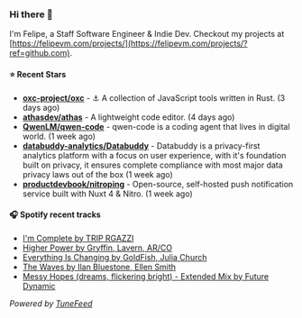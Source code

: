 ### Hi there 👋

I'm Felipe, a Staff Software Engineer & Indie Dev. Checkout my projects at [https://felipevm.com/projects/](https://felipevm.com/projects/?ref=github.com).

#### ⭐ Recent Stars
- **[oxc-project/oxc](https://github.com/oxc-project/oxc)** - ⚓ A collection of JavaScript tools written in Rust. (3 days ago)
- **[athasdev/athas](https://github.com/athasdev/athas)** - A lightweight code editor. (4 days ago)
- **[QwenLM/qwen-code](https://github.com/QwenLM/qwen-code)** - qwen-code is a coding agent that lives in digital world. (1 week ago)
- **[databuddy-analytics/Databuddy](https://github.com/databuddy-analytics/Databuddy)** - Databuddy is a privacy-first analytics platform with a focus on user experience, with it&#39;s foundation built on privacy, it ensures complete compliance with most major data privacy laws out of the box (1 week ago)
- **[productdevbook/nitroping](https://github.com/productdevbook/nitroping)** - Open-source, self-hosted push notification service built with Nuxt 4 &amp; Nitro. (1 week ago)

#### 🎧 Spotify recent tracks
- [I&#39;m Complete by TRIP RGAZZI](https://open.spotify.com/track/3bx4uyLhk7S3oEZd3Ad8qf)
- [Higher Power by Gryffin, Lavern, AR/CO](https://open.spotify.com/track/7paRyIC5aRpiiYkiBnT39O)
- [Everything Is Changing by GoldFish, Julia Church](https://open.spotify.com/track/69cPOjM29imZFpOJGEW3rW)
- [The Waves by Ilan Bluestone, Ellen Smith](https://open.spotify.com/track/5pmCqYrjCOVnohmY6Qi95R)
- [Messy Hopes (dreams, flickering bright) - Extended Mix by Future Dynamic](https://open.spotify.com/track/7euXpklRt03kHbZEvQ87C6)

_Powered by [TuneFeed](https://tunefeed.app?ref=github.com)_
